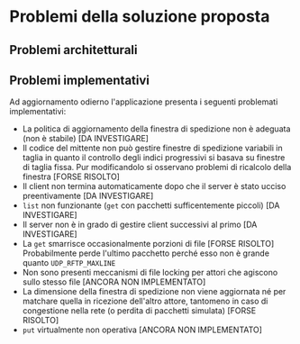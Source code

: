 # Problemi della soluzione proposta
## Problemi architetturali
    
## Problemi implementativi
Ad aggiornamento odierno l'applicazione presenta i seguenti problemati implementativi:
- La politica di aggiornamento della finestra di spedizione non è adeguata (non è stabile) [DA INVESTIGARE]
- Il codice del mittente non può gestire finestre di spedizione variabili in taglia in quanto il controllo degli indici progressivi si basava su finestre di taglia fissa. Pur modificandolo si osservano problemi di ricalcolo della finestra [FORSE RISOLTO] 
- Il client non termina automaticamente dopo che il server è stato ucciso preentivamente [DA INVESTIGARE]
- `list` non funzionante (`get` con pacchetti sufficentemente piccoli) [DA INVESTIGARE]
- Il server non è in grado di gestire client successivi al primo [DA INVESTIGARE]
- La `get` smarrisce occasionalmente porzioni di file [FORSE RISOLTO] Probabilmente perde l'ultimo pacchetto perché esso non è grande quanto `UDP_RFTP_MAXLINE`
- Non sono presenti meccanismi di file locking per attori che agiscono sullo stesso file [ANCORA NON IMPLEMENTATO]
- La dimensione della finestra di spedizione non viene aggiornata né per matchare quella in ricezione dell'altro attore, tantomeno in caso di congestione nella rete (o perdita di pacchetti simulata) [FORSE RISOLTO]
- `put` virtualmente non operativa [ANCORA NON IMPLEMENTATO]
